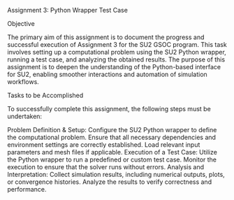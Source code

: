 Assignment 3: Python Wrapper Test Case

Objective

The primary aim of this assignment is to document the progress and successful execution of Assignment 3 for the SU2 GSOC program. This task involves setting up a computational problem using the SU2 Python wrapper, running a test case, and analyzing the obtained results. The purpose of this assignment is to deepen the understanding of the Python-based interface for SU2, enabling smoother interactions and automation of simulation workflows.

Tasks to be Accomplished

To successfully complete this assignment, the following steps must be undertaken:

Problem Definition & Setup:
Configure the SU2 Python wrapper to define the computational problem.
Ensure that all necessary dependencies and environment settings are correctly established.
Load relevant input parameters and mesh files if applicable.
Execution of a Test Case:
Utilize the Python wrapper to run a predefined or custom test case.
Monitor the execution to ensure that the solver runs without errors.
Analysis and Interpretation:
Collect simulation results, including numerical outputs, plots, or convergence histories.
Analyze the results to verify correctness and performance.
